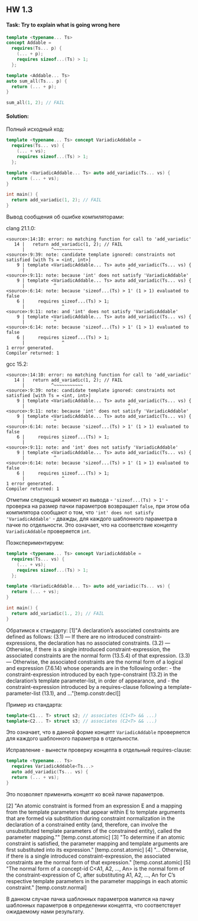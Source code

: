 ## HW 1.3
#### Task: Try to explain what is going wrong here
```cpp
template <typename... Ts>
concept Addable =
  requires(Ts... p) {
    (... + p);
    requires sizeof...(Ts) > 1;
  };

template <Addable... Ts>
auto sum_all(Ts... p) {
  return (... + p);
}

sum_all(1, 2); // FAIL
```

#### Solution:

Полный исходный код:
```cpp
template <typename... Ts> concept VariadicAddable =
  requires(Ts... vs) {
    (... + vs);
    requires sizeof...(Ts) > 1;
  };

template <VariadicAddable... Ts> auto add_variadic(Ts... vs) {
  return (... + vs);
}

int main() {
  return add_variadic(1, 2); // FAIL
}
```

Вывод сообщения об ошибке компиляторами:

clang 21.1.0:
```text
<source>:14:10: error: no matching function for call to 'add_variadic'
   14 |   return add_variadic(1, 2); // FAIL
      |          ^~~~~~~~~~~~
<source>:9:39: note: candidate template ignored: constraints not satisfied [with Ts = <int, int>]
    9 | template <VariadicAddable... Ts> auto add_variadic(Ts... vs) {
      |                                       ^
<source>:9:11: note: because 'int' does not satisfy 'VariadicAddable'
    9 | template <VariadicAddable... Ts> auto add_variadic(Ts... vs) {
      |           ^
<source>:6:14: note: because 'sizeof...(Ts) > 1' (1 > 1) evaluated to false
    6 |     requires sizeof...(Ts) > 1;
      |              ^
<source>:9:11: note: and 'int' does not satisfy 'VariadicAddable'
    9 | template <VariadicAddable... Ts> auto add_variadic(Ts... vs) {
      |           ^
<source>:6:14: note: because 'sizeof...(Ts) > 1' (1 > 1) evaluated to false
    6 |     requires sizeof...(Ts) > 1;
      |              ^
1 error generated.
Compiler returned: 1
```

gcc 15.2:
```text
<source>:14:10: error: no matching function for call to 'add_variadic'
   14 |   return add_variadic(1, 2); // FAIL
      |          ^~~~~~~~~~~~
<source>:9:39: note: candidate template ignored: constraints not satisfied [with Ts = <int, int>]
    9 | template <VariadicAddable... Ts> auto add_variadic(Ts... vs) {
      |                                       ^
<source>:9:11: note: because 'int' does not satisfy 'VariadicAddable'
    9 | template <VariadicAddable... Ts> auto add_variadic(Ts... vs) {
      |           ^
<source>:6:14: note: because 'sizeof...(Ts) > 1' (1 > 1) evaluated to false
    6 |     requires sizeof...(Ts) > 1;
      |              ^
<source>:9:11: note: and 'int' does not satisfy 'VariadicAddable'
    9 | template <VariadicAddable... Ts> auto add_variadic(Ts... vs) {
      |           ^
<source>:6:14: note: because 'sizeof...(Ts) > 1' (1 > 1) evaluated to false
    6 |     requires sizeof...(Ts) > 1;
      |              ^
1 error generated.
Compiler returned: 1
```

Отметим следующий момент из вывода - ``'sizeof...(Ts) > 1'`` - проверка на размер пачки параметров возвращает ``false``, при этом оба компилятора сообщают о том, что ``'int' does not satisfy 'VariadicAddable'`` - дважды, для каждого шаблонного параметра в пачке по отдельности. Это означает, что на соответствие концепту ``VariadicAddable`` проверяется ``int``.

Поэкспериментируем:
```cpp
template <typename... Ts> concept VariadicAddable =
  requires(Ts... vs) {
    (... + vs);
    requires sizeof...(Ts) > 1;
  };

template <VariadicAddable... Ts> auto add_variadic(Ts... vs) {
  return (... + vs);
}

int main() {
  return add_variadic(1., 2); // FAIL
}
```

Обратимся к стандарту:
\[1\]"A declaration’s associated constraints are defined as follows:
  (3.1) — If there are no introduced constraint-expressions, the declaration has no associated constraints.
  (3.2) — Otherwise, if there is a single introduced constraint-expression, the associated constraints are the normal form (13.5.4) of that expression.
  (3.3) — Otherwise, the associated constraints are the normal form of a logical and expression (7.6.14) whose operands are in the following order:
    - the constraint-expression introduced by each type-constraint (13.2) in the declaration’s template parameter-list, in order of appearance, and 
    - the constraint-expression introduced by a requires-clause following a template-parameter-list (13.1), and ..."\[temp.constr.decl]\]

Пример из стандарта:
```cpp
template<C1... T> struct s2; // associates (C1<T> && ...)
template<C2... T> struct s3; // associates (C2<T> && ...)
```

Это означает, что в данной форме концепт ``VariadicAddable`` проверяется для каждого шаблонного параметра в отдельности. 

Исправление - вынести проверку концепта в отдельный requires-clause:
```cpp
template <typename... Ts>
  requires VariadicAddable<Ts...>
  auto add_variadic(Ts... vs) {
  return (... + vs);
}
```

Это позволяет применить концепт ко всей пачке параметров.

\[2\] "An atomic constraint is formed from an expression E and a mapping from the template parameters that appear within E to template arguments that are formed via substitution during constraint normalization in the declaration of a constrained entity (and, therefore, can involve the unsubstituted template parameters of the constrained entity), called the parameter mapping."" \[temp.const.atomic\]
\[3\] "To determine if an atomic constraint is satisfied, the parameter mapping and template arguments are first substituted into its expression." \[temp.const.atomic\]
\[4\] "... Otherwise, if there is a single introduced constraint-expression, the associated constraints are the normal form of that expression." \[temp.const.atomic\]
\[5\] "The normal form of a concept-id C\<A1, A2, ..., An\> is the normal form of the constraint-expression of C, after substituting A1, A2, ..., An for C’s respective template parameters in the parameter mappings in each atomic constraint." \[temp.constr.normal\]

В данном случае пачка шаблонных параметров мапится на пачку шаблонных параметров в определении концепта, что соответствует ожидаемому нами результату.
